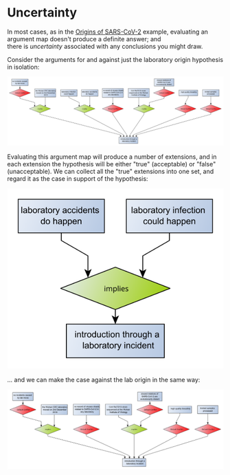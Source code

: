 # Uncertainty

In most cases, as in the [Origins of SARS-CoV-2](index.html) example, evaluating an argument map doesn't produce a definite answer; and  
there is *uncertainty* associated with any conclusions you might draw.

Consider the arguments for and against just the laboratory origin hypothesis in isolation:

[![argument map regarding lab origin](origin-lab.svg)](origin-lab.graphml)

Evaluating this argument map will produce a number of extensions, and in each extension the hypothesis will be either
"true" (acceptable) or "false" (unacceptable). We can collect all the "true" extensions into one set, and regard it as the
case in support of the hypothesis:

[![argument map for lab origin](origin-lab-for.svg)](origin-lab-for.graphml)

 ... and we can make the case against the lab origin in the same way:
 
 [![argument map against lab origin](origin-lab-against.svg)](origin-lab-against.graphml)
 
 